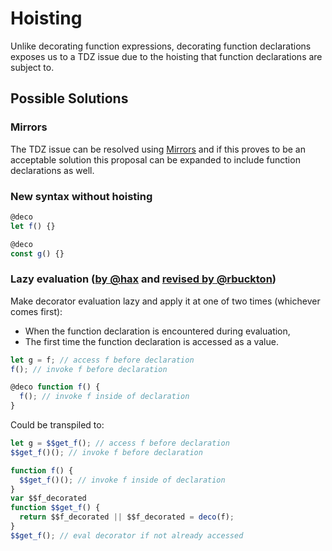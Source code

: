 # Hoisting

Unlike decorating function expressions, decorating function declarations exposes us to a TDZ issue due to the hoisting that function declarations are subject to.

## Possible Solutions

### Mirrors

The TDZ issue can be resolved using [Mirrors](https://gist.github.com/rbuckton/8e6806fb6852b50e4052/) and if this proves to be an acceptable solution this proposal can be expanded to include function declarations as well.

### New syntax without hoisting

```js
@deco
let f() {}

@deco
const g() {}
```

### Lazy evaluation ([by @hax](https://github.com/tc39/proposal-decorators/issues/40#issuecomment-369867557) and [revised by @rbuckton](https://github.com/tc39/proposal-decorators/issues/40#issuecomment-370010647))

Make decorator evaluation lazy and apply it at one of two times (whichever comes first):

- When the function declaration is encountered during evaluation,
- The first time the function declaration is accessed as a value.

```javascript
let g = f; // access f before declaration
f(); // invoke f before declaration

@deco function f() {
  f(); // invoke f inside of declaration
}
```

Could be transpiled to:

```javascript
let g = $$get_f(); // access f before declaration
$$get_f()(); // invoke f before declaration

function f() {
  $$get_f()(); // invoke f inside of declaration
}
var $$f_decorated
function $$get_f() {
  return $$f_decorated || $$f_decorated = deco(f);
}
$$get_f(); // eval decorator if not already accessed
```
